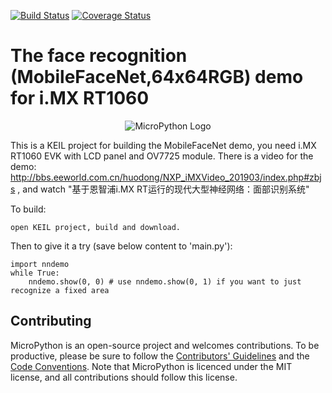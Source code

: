 [![Build Status](https://travis-ci.org/micropython/micropython.png?branch=master)](https://travis-ci.org/micropython/micropython) [![Coverage Status](https://coveralls.io/repos/micropython/micropython/badge.png?branch=master)](https://coveralls.io/r/micropython/micropython?branch=master)

The face recognition (MobileFaceNet,64x64RGB) demo for i.MX RT1060
=======================
<p align="center">
  <img src="https://raw.githubusercontent.com/micropython/micropython/master/logo/upython-with-micro.jpg" alt="MicroPython Logo"/>
</p>

This is a KEIL project for building the MobileFaceNet demo, you need i.MX RT1060 EVK with LCD panel and OV7725 module.
There is a video for the demo: http://bbs.eeworld.com.cn/huodong/NXP_iMXVideo_201903/index.php#zbjs , and watch "基于恩智浦i.MX RT运行的现代大型神经网络：面部识别系统"

To build:

    open KEIL project, build and download.

Then to give it a try (save below content to 'main.py'):

    import nndemo
    while True:
        nndemo.show(0, 0) # use nndemo.show(0, 1) if you want to just recognize a fixed area


Contributing
------------

MicroPython is an open-source project and welcomes contributions. To be
productive, please be sure to follow the
[Contributors' Guidelines](https://github.com/micropython/micropython/wiki/ContributorGuidelines)
and the [Code Conventions](https://github.com/micropython/micropython/blob/master/CODECONVENTIONS.md).
Note that MicroPython is licenced under the MIT license, and all contributions
should follow this license.
